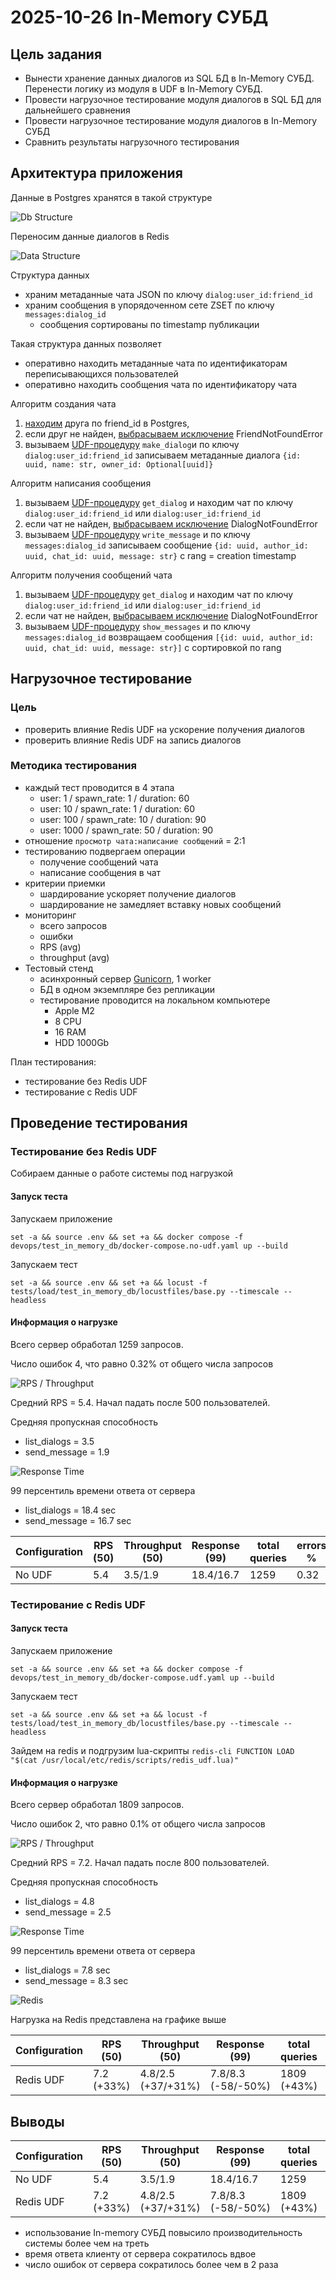 # 2025-10-26 In-Memory СУБД

## Цель задания
- Вынести хранение данных диалогов из SQL БД в In-Memory СУБД. Перенести логику из модуля в UDF в In-Memory СУБД.
- Провести нагрузочное тестирование модуля диалогов в SQL БД для дальнейшего сравнения
- Провести нагрузочное тестирование модуля диалогов в In-Memory СУБД
- Сравнить результаты нагрузочного тестирования

## Архитектура приложения

Данные в Postgres хранятся в такой структуре

![Db Structure](./media/db.png)

Переносим данные диалогов в Redis

![Data Structure](./media/data-structure.png)

Структура данных
- храним метаданные чата JSON по ключу `dialog:user_id:friend_id`
- храним сообщения в упорядоченном сете ZSET по ключу `messages:dialog_id`
  - сообщения сортированы по timestamp публикации

Такая структура данных позволяет
- оперативно находить метаданные чата по идентификаторам переписывающихся пользователей
- оперативно находить сообщения чата по идентификатору чата

Алгоритм создания чата
1. [находим](https://github.com/Grin941/social-network/blob/main/src/social_network/domain/services/chat.py#L53) друга по friend_id в Postgres,
2. если друг не найден, [выбрасываем исключение](https://github.com/Grin941/social-network/blob/main/src/social_network/domain/services/chat.py#L54) FriendNotFoundError
2. вызываем [UDF-процедуру](https://github.com/Grin941/social-network/blob/main/src/social_network/infrastructure/redis_udf/redis_udf.lua#L3) `make_dialog`и по ключу `dialog:user_id:friend_id` записываем метаданные диалога `{id: uuid, name: str, owner_id: Optional[uuid]}`

Алгоритм написания сообщения
1. вызываем [UDF-процедуру](https://github.com/Grin941/social-network/blob/main/src/social_network/infrastructure/redis_udf/redis_udf.lua#L13) `get_dialog` и находим чат по ключу `dialog:user_id:friend_id` или `dialog:user_id:friend_id`
2. если чат не найден, [выбрасываем исключение](https://github.com/Grin941/social-network/blob/main/src/social_network/domain/services/chat.py#L87) DialogNotFoundError
3. вызываем [UDF-процедуру](https://github.com/Grin941/social-network/blob/main/src/social_network/infrastructure/redis_udf/redis_udf.lua#L19) `write_message` и по ключу `messages:dialog_id` записываем сообщение `{id: uuid, author_id: uuid, chat_id: uuid, message: str}` с rang = creation timestamp

Алгоритм получения сообщений чата
1. вызываем [UDF-процедуру](https://github.com/Grin941/social-network/blob/main/src/social_network/infrastructure/redis_udf/redis_udf.lua#L13) `get_dialog` и находим чат по ключу `dialog:user_id:friend_id` или `dialog:user_id:friend_id`
2. если чат не найден, [выбрасываем исключение](https://github.com/Grin941/social-network/blob/main/src/social_network/domain/services/chat.py#L108) DialogNotFoundError
3. вызываем [UDF-процедуру](https://github.com/Grin941/social-network/blob/main/src/social_network/infrastructure/redis_udf/redis_udf.lua#L30) `show_messages` и по ключу `messages:dialog_id` возвращаем сообщения `[{id: uuid, author_id: uuid, chat_id: uuid, message: str}]` с сортировкой по rang

## Нагрузочное тестирование

### Цель
- проверить влияние Redis UDF на ускорение получения диалогов
- проверить влияние Redis UDF на запись диалогов

### Методика тестирования
- каждый тест проводится в 4 этапа
  - user: 1 / spawn_rate: 1 / duration: 60
  - user: 10 / spawn_rate: 1 / duration: 60
  - user: 100 / spawn_rate: 10 / duration: 90
  - user: 1000 / spawn_rate: 50 / duration: 90
- отношение `просмотр чата:написание сообщений` = 2:1
- тестированию подвергаем операции
  - получение сообщений чата
  - написание сообщения в чат
- критерии приемки
  - шардирование ускоряет получение диалогов
  - шардирование не замедляет вставку новых сообщений
- мониторинг
  - всего запросов
  - ошибки
  - RPS (avg)
  - throughput (avg)
- Тестовый стенд
  - асинхронный сервер [Gunicorn](https://gunicorn.org/), 1 worker
  - БД в одном экземпляре без репликации
  - тестирование проводится на локальном компьютере
    - Apple M2
    - 8 CPU
    - 16 RAM
    - HDD 1000Gb

План тестирования:
- тестирование без Redis UDF
- тестирование с Redis UDF

## Проведение тестирования

### Тестирование без Redis UDF

Собираем данные о работе системы под нагрузкой

#### Запуск теста

Запускаем приложение
```shell
set -a && source .env && set +a && docker compose -f devops/test_in_memory_db/docker-compose.no-udf.yaml up --build
```

Запускаем тест
```shell
set -a && source .env && set +a && locust -f tests/load/test_in_memory_db/locustfiles/base.py --timescale --headless
```

#### Информация о нагрузке

Всего сервер обработал 1259 запросов.

Число ошибок 4, что равно 0.32% от общего числа запросов

![RPS / Throughput](./media/rps-db.png)

Cредний RPS = 5.4.
Начал падать после 500 пользователей.

Средняя пропускная способность
- list_dialogs = 3.5
- send_message = 1.9

![Response Time](./media/response-db.png)

99 персентиль времени ответа от сервера
- list_dialogs = 18.4 sec
- send_message = 16.7 sec

| Configuration | RPS (50) | Throughput (50) | Response (99)  | total queries | errors %   |
|---------------|----------|-----------------|----------------|---------------|------------|
| No UDF        | 5.4      | 3.5/1.9         | 18.4/16.7      | 1259          | 0.32       |

### Тестирование с Redis UDF

#### Запуск теста

Запускаем приложение
```shell
set -a && source .env && set +a && docker compose -f devops/test_in_memory_db/docker-compose.udf.yaml up --build
```

Запускаем тест
```shell
set -a && source .env && set +a && locust -f tests/load/test_in_memory_db/locustfiles/base.py --timescale --headless
```

Зайдем на redis и подгрузим lua-скрипты `redis-cli FUNCTION LOAD "$(cat /usr/local/etc/redis/scripts/redis_udf.lua)"`

#### Информация о нагрузке

Всего сервер обработал 1809 запросов.

Число ошибок 2, что равно 0.1% от общего числа запросов

![RPS / Throughput](./media/rps-udf.png)

Cредний RPS = 7.2.
Начал падать после 800 пользователей.

Средняя пропускная способность
- list_dialogs = 4.8
- send_message = 2.5

![Response Time](./media/response-udf.png)

99 персентиль времени ответа от сервера
- list_dialogs = 7.8 sec
- send_message = 8.3 sec

![Redis](./media/redis-udf.png)

Нагрузка на Redis представлена на графике выше


| Configuration | RPS (50)    | Throughput (50)    | Response (99)        | total queries | errors %   |
|---------------|-------------|--------------------|----------------------|---------------|------------|
| Redis UDF     | 7.2 (+33%)  | 4.8/2.5 (+37/+31%) | 7.8/8.3 (-58/-50%) | 1809 (+43%)   | 0.1 (-66%) |


## Выводы

| Configuration | RPS (50)   | Throughput (50)    | Response (99)        | total queries | errors %   |
|---------------|------------|--------------------|----------------------|---------------|------------|
| No UDF        | 5.4        | 3.5/1.9            | 18.4/16.7            | 1259          | 0.32       |
| Redis UDF     | 7.2 (+33%) | 4.8/2.5 (+37/+31%) | 7.8/8.3 (-58/-50%)   | 1809 (+43%)   | 0.1 (-66%) |

- использование In-memory СУБД повысило производительность системы более чем на треть
- время ответа клиенту от сервера сократилось вдвое
- число ошибок от сервера сократилось более чем в 2 раза
